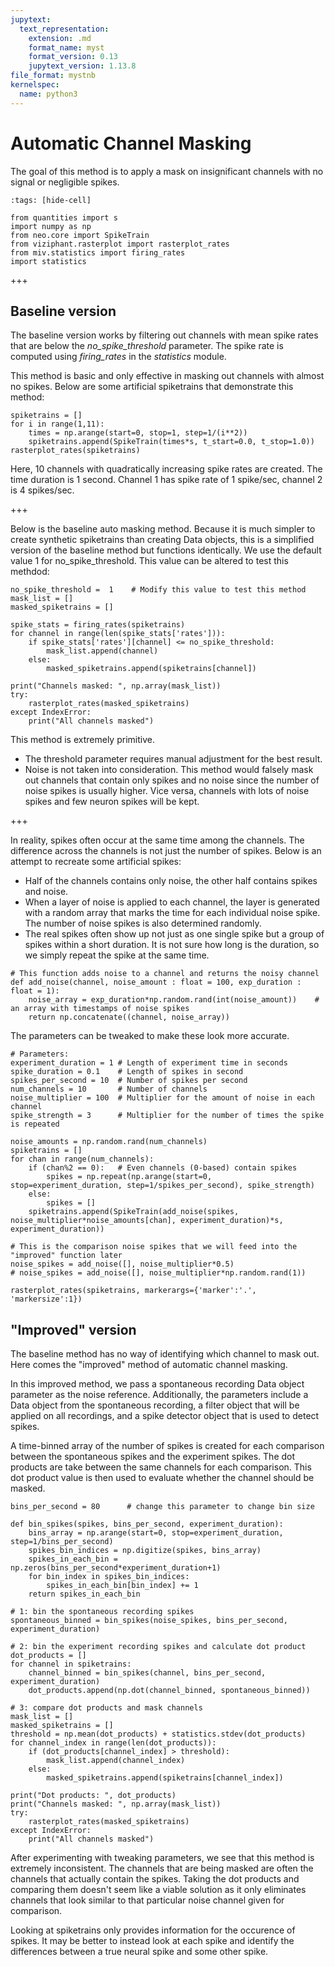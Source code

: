 ```yaml
---
jupytext:
  text_representation:
    extension: .md
    format_name: myst
    format_version: 0.13
    jupytext_version: 1.13.8
file_format: mystnb
kernelspec:
  name: python3
---
```


# Automatic Channel Masking

The goal of this method is to apply a mask on insignificant channels with no signal or negligible spikes.

```{code-cell} ipython3
:tags: [hide-cell]

from quantities import s
import numpy as np
from neo.core import SpikeTrain
from viziphant.rasterplot import rasterplot_rates
from miv.statistics import firing_rates
import statistics
```

+++

## Baseline version

The baseline version works by filtering out channels with mean spike rates that are below the *no_spike_threshold* parameter. The spike rate is computed using *firing_rates* in the *statistics* module.

This method is basic and only effective in masking out channels with almost no spikes. Below are some artificial spiketrains that demonstrate this method:


```{code-cell} ipython3
spiketrains = []
for i in range(1,11):
    times = np.arange(start=0, stop=1, step=1/(i**2))
    spiketrains.append(SpikeTrain(times*s, t_start=0.0, t_stop=1.0))
rasterplot_rates(spiketrains)
```

Here, 10 channels with quadratically increasing spike rates are created. The time duration is 1 second. Channel 1 has spike rate of 1 spike/sec, channel 2 is 4 spikes/sec.

+++

Below is the baseline auto masking method. Because it is much simpler to create synthetic spiketrains than creating Data objects, this is a simplified version of the baseline method but functions identically. We use the default value 1 for no_spike_threshold. This value can be altered to test this methdod:

```{code-cell} ipython3
no_spike_threshold =  1    # Modify this value to test this method
mask_list = []
masked_spiketrains = []

spike_stats = firing_rates(spiketrains)
for channel in range(len(spike_stats['rates'])):
    if spike_stats['rates'][channel] <= no_spike_threshold:
        mask_list.append(channel)
    else:
        masked_spiketrains.append(spiketrains[channel])

print("Channels masked: ", np.array(mask_list))
try:
    rasterplot_rates(masked_spiketrains)
except IndexError:
    print("All channels masked")
```

This method is extremely primitive.
-   The threshold parameter requires manual adjustment for the best result.
-   Noise is not taken into consideration. This method would falsely mask out channels that contain only spikes and no noise since the number of noise spikes is usually higher. Vice versa, channels with lots of noise spikes and few neuron spikes will be kept.

+++

In reality, spikes often occur at the same time among the channels. The difference across the channels is not just the number of spikes. Below is an attempt to recreate some artificial spikes:

-   Half of the channels contains only noise, the other half contains spikes and noise.
-   When a layer of noise is applied to each channel, the layer is generated with a random array that marks the time for each individual noise spike. The number of noise spikes is also determined randomly.
-   The real spikes often show up not just as one single spike but a group of spikes within a short duration. It is not sure how long is the duration, so we simply repeat the spike at the same time.

```{code-cell} ipython3
# This function adds noise to a channel and returns the noisy channel
def add_noise(channel, noise_amount : float = 100, exp_duration : float = 1):
    noise_array = exp_duration*np.random.rand(int(noise_amount))    # an array with timestamps of noise spikes
    return np.concatenate((channel, noise_array))
```

The parameters can be tweaked to make these look more accurate.

```{code-cell} ipython3
# Parameters:
experiment_duration = 1 # Length of experiment time in seconds
spike_duration = 0.1    # Length of spikes in second
spikes_per_second = 10  # Number of spikes per second
num_channels = 10       # Number of channels
noise_multiplier = 100  # Multiplier for the amount of noise in each channel
spike_strength = 3      # Multiplier for the number of times the spike is repeated

noise_amounts = np.random.rand(num_channels)
spiketrains = []
for chan in range(num_channels):
    if (chan%2 == 0):   # Even channels (0-based) contain spikes
        spikes = np.repeat(np.arange(start=0, stop=experiment_duration, step=1/spikes_per_second), spike_strength)
    else:
        spikes = []
    spiketrains.append(SpikeTrain(add_noise(spikes, noise_multiplier*noise_amounts[chan], experiment_duration)*s, experiment_duration))

# This is the comparison noise spikes that we will feed into the "improved" function later
noise_spikes = add_noise([], noise_multiplier*0.5)
# noise_spikes = add_noise([], noise_multiplier*np.random.rand(1))

rasterplot_rates(spiketrains, markerargs={'marker':'.', 'markersize':1})
```

## "Improved" version

The baseline method has no way of identifying which channel to mask out. Here comes the "improved" method of automatic channel masking.

In this improved method, we pass a spontaneous recording Data object parameter as the noise reference. Additionally, the parameters include a Data object from the spontaneous recording, a filter object that will be applied on all recordings, and a spike detector object that is used to detect spikes.

A time-binned array of the number of spikes is created for each comparison between the spontaneous spikes and the experiment spikes. The dot products are take between the same channels for each comparison. This dot product value is then used to evaluate whether the channel should be masked.

```{code-cell} ipython3
bins_per_second = 80      # change this parameter to change bin size

def bin_spikes(spikes, bins_per_second, experiment_duration):
    bins_array = np.arange(start=0, stop=experiment_duration, step=1/bins_per_second)
    spikes_bin_indices = np.digitize(spikes, bins_array)
    spikes_in_each_bin = np.zeros(bins_per_second*experiment_duration+1)
    for bin_index in spikes_bin_indices:
        spikes_in_each_bin[bin_index] += 1
    return spikes_in_each_bin

# 1: bin the spontaneous recording spikes
spontaneous_binned = bin_spikes(noise_spikes, bins_per_second, experiment_duration)

# 2: bin the experiment recording spikes and calculate dot product
dot_products = []
for channel in spiketrains:
    channel_binned = bin_spikes(channel, bins_per_second, experiment_duration)
    dot_products.append(np.dot(channel_binned, spontaneous_binned))

# 3: compare dot products and mask channels
mask_list = []
masked_spiketrains = []
threshold = np.mean(dot_products) + statistics.stdev(dot_products)
for channel_index in range(len(dot_products)):
    if (dot_products[channel_index] > threshold):
        mask_list.append(channel_index)
    else:
        masked_spiketrains.append(spiketrains[channel_index])
```

```{code-cell} ipython3
print("Dot products: ", dot_products)
print("Channels masked: ", np.array(mask_list))
try:
    rasterplot_rates(masked_spiketrains)
except IndexError:
    print("All channels masked")
```

After experimenting with tweaking parameters, we see that this method is extremely inconsistent. The channels that are being masked are often the channels that actually contain the spikes. Taking the dot products and comparing them doesn't seem like a viable solution as it only eliminates channels that look similar to that particular noise channel given for comparison.

Looking at spiketrains only provides information for the occurence of spikes. It may be better to instead look at each spike and identify the differences between a true neural spike and some other spike.
